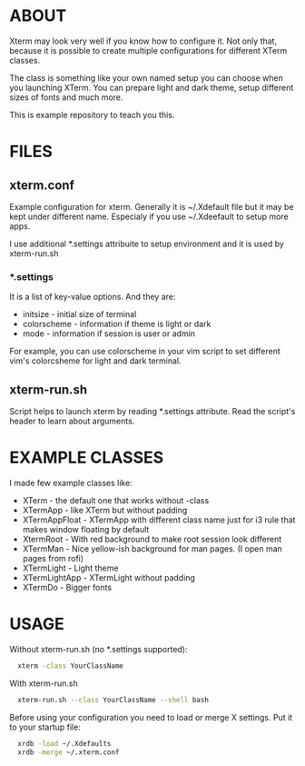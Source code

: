 # ABOUT

  Xterm may look very well if you know how to configure it.
  Not only that, because it is possible to create multiple
  configurations for different XTerm classes.

  The class is something like your own named setup you can choose
  when you launching XTerm. You can prepare light and dark theme,
  setup different sizes of fonts and much more.

  This is example repository to teach you this.

# FILES

  ## xterm.conf

  Example configuration for xterm. Generally it is ~/.Xdefault file
  but it may be kept under different name. Especialy if you use
  ~/.Xdeefault to setup more apps.

  I use additional *.settings attribuite to setup environment
  and it is used by xterm-run.sh

  ### *.settings

  It is a list of key-value options. And they are:
  - initsize - initial size of terminal
  - colorscheme - information if theme is light or dark
  - mode - information if session is user or admin

  For example, you can use colorscheme in your vim script
  to set different vim's colorcsheme for light and dark terminal.

  ## xterm-run.sh

  Script helps to launch xterm by reading *.settings attribute.
  Read the script's header to learn about arguments.

# EXAMPLE CLASSES

  I made few example classes like:
  - XTerm         - the default one that works without -class
  - XTermApp      - like XTerm but without padding
  - XTermAppFloat - XTermApp with different class name
                    just for i3 rule that makes window floating
                    by default
  - XtermRoot     - With red background to make root session
                    look different
  - XTermMan      - Nice yellow-ish background for man pages.
                    (I open man pages from rofi)
  - XTermLight    - Light theme
  - XTermLightApp - XTermLight without padding
  - XTermDo       - Bigger fonts

# USAGE

  Without xterm-run.sh (no *.settings supported):

  ```sh
    xterm -class YourClassName
  ```

  With xterm-run.sh

  ```sh
    xterm-run.sh --class YourClassName --shell bash
  ```

  Before using your configuration you need to load or merge
  X settings. Put it to your startup file:

  ```sh
    xrdb -load ~/.Xdefaults
    xrdb -merge ~/.xterm.conf
  ```

